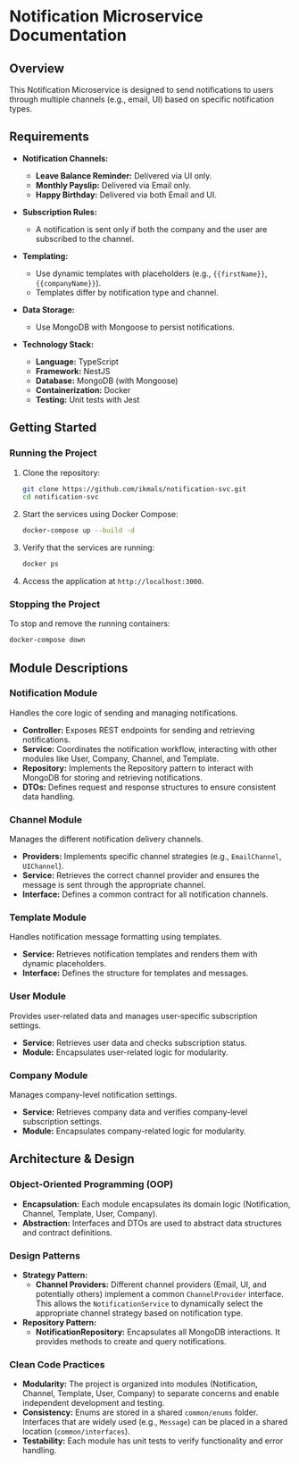# Notification Microservice Documentation

## Overview

This Notification Microservice is designed to send notifications to users through multiple channels (e.g., email, UI) based on specific notification types.

## Requirements

- **Notification Channels:**
    - **Leave Balance Reminder:** Delivered via UI only.
    - **Monthly Payslip:** Delivered via Email only.
    - **Happy Birthday:** Delivered via both Email and UI.

- **Subscription Rules:**
    - A notification is sent only if both the company and the user are subscribed to the channel.

- **Templating:**
    - Use dynamic templates with placeholders (e.g., `{{firstName}}`, `{{companyName}}`).
    - Templates differ by notification type and channel.

- **Data Storage:**
    - Use MongoDB with Mongoose to persist notifications.

- **Technology Stack:**
    - **Language:** TypeScript
    - **Framework:** NestJS
    - **Database:** MongoDB (with Mongoose)
    - **Containerization:** Docker
    - **Testing:** Unit tests with Jest

## Getting Started

### Running the Project
1. Clone the repository:
   ```sh
   git clone https://github.com/ikmals/notification-svc.git
   cd notification-svc
   ```

2. Start the services using Docker Compose:
   ```sh
   docker-compose up --build -d
   ```

3. Verify that the services are running:
   ```sh
   docker ps
   ```

4. Access the application at `http://localhost:3000`.

### Stopping the Project
To stop and remove the running containers:
```sh
docker-compose down
```

## Module Descriptions

### Notification Module
Handles the core logic of sending and managing notifications.

- **Controller:** Exposes REST endpoints for sending and retrieving notifications.
- **Service:** Coordinates the notification workflow, interacting with other modules like User, Company, Channel, and Template.
- **Repository:** Implements the Repository pattern to interact with MongoDB for storing and retrieving notifications.
- **DTOs:** Defines request and response structures to ensure consistent data handling.

### Channel Module
Manages the different notification delivery channels.

- **Providers:** Implements specific channel strategies (e.g., `EmailChannel`, `UIChannel`).
- **Service:** Retrieves the correct channel provider and ensures the message is sent through the appropriate channel.
- **Interface:** Defines a common contract for all notification channels.

### Template Module
Handles notification message formatting using templates.

- **Service:** Retrieves notification templates and renders them with dynamic placeholders.
- **Interface:** Defines the structure for templates and messages.

### User Module
Provides user-related data and manages user-specific subscription settings.

- **Service:** Retrieves user data and checks subscription status.
- **Module:** Encapsulates user-related logic for modularity.

### Company Module
Manages company-level notification settings.

- **Service:** Retrieves company data and verifies company-level subscription settings.
- **Module:** Encapsulates company-related logic for modularity.

## Architecture & Design

### Object-Oriented Programming (OOP)
- **Encapsulation:** Each module encapsulates its domain logic (Notification, Channel, Template, User, Company).
- **Abstraction:** Interfaces and DTOs are used to abstract data structures and contract definitions.

### Design Patterns
- **Strategy Pattern:**
    - **Channel Providers:** Different channel providers (Email, UI, and potentially others) implement a common `ChannelProvider` interface. This allows the `NotificationService` to dynamically select the appropriate channel strategy based on notification type.
- **Repository Pattern:**
    - **NotificationRepository:** Encapsulates all MongoDB interactions. It provides methods to create and query notifications.

### Clean Code Practices
- **Modularity:** The project is organized into modules (Notification, Channel, Template, User, Company) to separate concerns and enable independent development and testing.
- **Consistency:** Enums are stored in a shared `common/enums` folder. Interfaces that are widely used (e.g., `Message`) can be placed in a shared location (`common/interfaces`).
 - **Testability:** Each module has unit tests to verify functionality and error handling.
